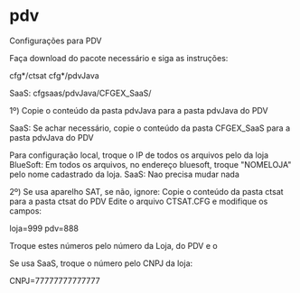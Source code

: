# pdv
Configurações para PDV

Faça download do pacote necessário e siga as instruções:

cfg*/ctsat
cfg*/pdvJava

SaaS: cfgsaas/pdvJava/CFGEX_SaaS/

1º)
Copie o conteúdo da pasta pdvJava para a pasta pdvJava do PDV

SaaS: Se achar necessário, copie o conteúdo da pasta CFGEX_SaaS  para a pasta pdvJava do PDV

Para configuração local, troque o IP de todos os arquivos pelo da loja
BlueSoft: Em todos os arquivos, no endereço bluesoft, troque "NOMELOJA" pelo nome cadastrado da loja.
SaaS: Nao precisa mudar nada

2º) Se usa aparelho SAT, se não, ignore:
Copie o conteúdo da pasta ctsat para a pasta ctsat do PDV
Edite o arquivo CTSAT.CFG e modifique os campos:

loja=999
pdv=888

Troque estes números pelo número da Loja, do PDV e o 

Se usa SaaS, troque o número pelo CNPJ da loja:

CNPJ=77777777777777
